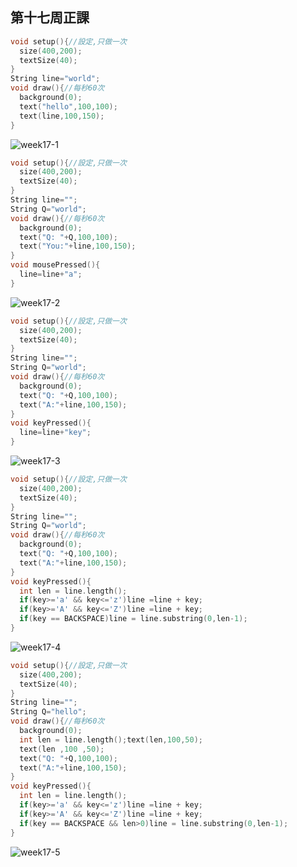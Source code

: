 ## 第十七周正課

```c
void setup(){//設定,只做一次
  size(400,200);
  textSize(40);
}
String line="world";
void draw(){//每秒60次
  background(0);
  text("hello",100,100);
  text(line,100,150);
}
```
![week17-1](https://user-images.githubusercontent.com/71545492/122496754-d8cf6980-d01e-11eb-8e59-292d74a70504.png)


```c
void setup(){//設定,只做一次
  size(400,200);
  textSize(40);
}
String line="";
String Q="world";
void draw(){//每秒60次
  background(0);
  text("Q: "+Q,100,100);
  text("You:"+line,100,150);
}
void mousePressed(){
  line=line+"a";
}
```
![week17-2](https://user-images.githubusercontent.com/71545492/122496761-dcfb8700-d01e-11eb-86ac-290721ecbf6e.png)


```c
void setup(){//設定,只做一次
  size(400,200);
  textSize(40);
}
String line="";
String Q="world";
void draw(){//每秒60次
  background(0);
  text("Q: "+Q,100,100);
  text("A:"+line,100,150);
}
void keyPressed(){
  line=line+"key";
}
```
![week17-3](https://user-images.githubusercontent.com/71545492/122496768-dff67780-d01e-11eb-971a-6b9edeab7bfd.png)

```c
void setup(){//設定,只做一次
  size(400,200);
  textSize(40);
}
String line="";
String Q="world";
void draw(){//每秒60次
  background(0);
  text("Q: "+Q,100,100);
  text("A:"+line,100,150);
}
void keyPressed(){
  int len = line.length();
  if(key>='a' && key<='z')line =line + key;
  if(key>='A' && key<='Z')line =line + key;
  if(key == BACKSPACE)line = line.substring(0,len-1);
}
```
![week17-4](https://user-images.githubusercontent.com/71545492/122500425-5ac29100-d025-11eb-9428-e31cf776801c.png)

```c
void setup(){//設定,只做一次
  size(400,200);
  textSize(40);
}
String line="";
String Q="hello";
void draw(){//每秒60次
  background(0);
  int len = line.length();text(len,100,50);
  text(len ,100 ,50);
  text("Q: "+Q,100,100);
  text("A:"+line,100,150);
}
void keyPressed(){
  int len = line.length();
  if(key>='a' && key<='z')line =line + key;
  if(key>='A' && key<='Z')line =line + key;
  if(key == BACKSPACE && len>0)line = line.substring(0,len-1);
}
```
![week17-5](https://user-images.githubusercontent.com/71545492/122500592-aaa15800-d025-11eb-8c9a-10c39317350f.png)

